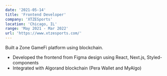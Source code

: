 ```yaml
---
date: '2021-05-14'
title: 'Frontend Developer'
company: 'XTZESports'
location: 'Chicago, IL'
range: 'May 2021 - Mar 2022'
url: 'https://www.xtzesports.com/'
---
```


Built a Zone GameFi platform using blockchain.
-	Developed the frontend from Figma design using React, Next.js, Styled-components
-	Integrated with Algorand blockchain (Pera Wallet and MyAlgo)